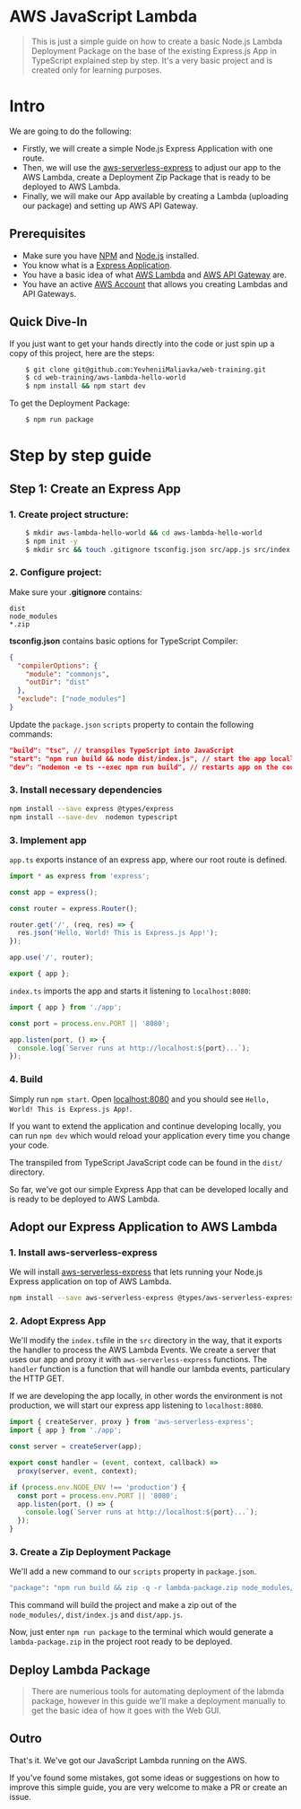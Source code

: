 # AWS JavaScript Lambda

> This is just a simple guide on how to create a basic Node.js Lambda Deployment Package on the base of the existing Express.js App in TypeScript explained step by step. It's a very basic project and is created only for learning purposes.

# Intro
We are going to do the following:
* Firstly, we will create a simple Node.js Express Application with one route.
* Then, we will use the [aws-serverless-express](https://github.com/awslabs/aws-serverless-express) to adjust our app to the AWS Lambda, create a Deployment Zip Package that is ready to be deployed to AWS Lambda.
* Finally, we will make our App available by creating a Lambda (uploading our package) and setting up AWS API Gateway.

## Prerequisites
* Make sure you have [NPM](https://www.npmjs.com/) and [Node.js](https://nodejs.org/en/) installed.
* You know what is a [Express Application](https://expressjs.com/).
* You have a basic idea of what [AWS Lambda](https://aws.amazon.com/lambda/) and [AWS API Gateway](https://aws.amazon.com/api-gateway/) are.
* You have an active [AWS Account](https://aws.amazon.com/free/) that allows you creating Lambdas and API Gateways.

## Quick Dive-In
If you just want to get your hands directly into the code or just spin up a copy of this project, here are the steps:
```sh
    $ git clone git@github.com:YevheniiMaliavka/web-training.git
    $ cd web-training/aws-lambda-hello-world
    $ npm install && npm start dev
```
To get the Deployment Package:
```sh
    $ npm run package
```

# Step by step guide
## Step 1: Create an Express App
### 1. Create project structure:
```sh
    $ mkdir aws-lambda-hello-world && cd aws-lambda-hello-world
    $ npm init -y
    $ mkdir src && touch .gitignore tsconfig.json src/app.js src/index.js
```

### 2. Configure project:
Make sure your **.gitignore** contains:
```
dist
node_modules
*.zip
```

**tsconfig.json** contains basic options for TypeScript Compiler:
```json
{
  "compilerOptions": {
    "module": "commonjs",
    "outDir": "dist"
  },
  "exclude": ["node_modules"]
}
```

Update the `package.json` `scripts` property to contain the following commands:
```json
"build": "tsc", // transpiles TypeScript into JavaScript
"start": "npm run build && node dist/index.js", // start the app locally
"dev": "nodemon -e ts --exec npm run build", // restarts app on the code change
```

### 3. Install necessary dependencies
```sh
npm install --save express @types/express
npm install --save-dev  nodemon typescript
```

### 3.  Implement app
`app.ts` exports instance of an express app, where our root route is defined.
```javascript
import * as express from 'express';

const app = express();

const router = express.Router();

router.get('/', (req, res) => {
  res.json('Hello, World! This is Express.js App!');
});

app.use('/', router);

export { app };
```

`index.ts` imports the app and starts it listening to `localhost:8080`:
```javascript
import { app } from './app';

const port = process.env.PORT || '8080';

app.listen(port, () => {
  console.log(`Server runs at http://localhost:${port}...`);
});

```

### 4. Build
Simply run `npm start`. Open [localhost:8080](http://localhost:8080) and you should see `Hello, World! This is Express.js App!`.

If you want to extend the application and continue developing locally, you can run `npm dev` which would reload your application every time you change your code.

The transpiled from TypeScript JavaScript code can be found in the `dist/` directory.

So far, we've got our simple Express App that can be developed locally and is ready to be deployed to AWS Lambda.

## Adopt our Express Application to AWS Lambda

### 1. Install aws-serverless-express
We will install [aws-serverless-express](https://github.com/awslabs/aws-serverless-express) that lets running your Node.js Express application on top of AWS Lambda.
```sh
npm install --save aws-serverless-express @types/aws-serverless-express
```
### 2. Adopt Express App
We'll modify the `index.ts`file in the `src` directory in the way, that it exports the handler to process the AWS Lambda Events. We create a server that uses our app and proxy it with `aws-serverless-express` functions.
The `handler` function is a function that will handle our lambda events, particulary the HTTP GET.

If we are developing the app locally, in other words the environment is not production, we will start our express app listening to `localhost:8080`.

```javascript
import { createServer, proxy } from 'aws-serverless-express';
import { app } from './app';

const server = createServer(app);

export const handler = (event, context, callback) =>
  proxy(server, event, context);

if (process.env.NODE_ENV !== 'production') {
  const port = process.env.PORT || '8080';
  app.listen(port, () => {
    console.log(`Server runs at http://localhost:${port}...`);
  });
}
```

### 3. Create a Zip Deployment Package
We'll add a new command to our `scripts` property in `package.json`.

```sh
"package": "npm run build && zip -q -r lambda-package.zip node_modules/ dist/index.js dist/app.js"
```

This command will build the project and make a zip out of the `node_modules/`, `dist/index.js` and `dist/app.js`.

Now, just enter `npm run package` to the terminal which would generate a `lambda-package.zip` in the project root ready to be deployed.

## Deploy Lambda Package
> There are numerious tools for automating deployment of the labmda package, however in this guide we'll make a deployment manually to get the basic idea of how it goes with the Web GUI.


## Outro
That's it. We've got our JavaScript Lambda running on the AWS.

If you've found some mistakes, got some ideas or suggestions on how to improve this simple guide, you are very welcome to make a PR or create an issue.

